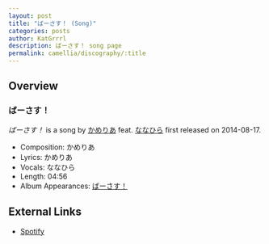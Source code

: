 ```yaml
---
layout: post
title: "ばーさす！ (Song)"
categories: posts
author: KatGrrrl
description: ばーさす！ song page
permalink: camellia/discography/:title
---
```


## Overview

### ばーさす！

*ばーさす！* is a song by [かめりあ](/camellia) feat. [ななひら](#) first released on 2014-08-17.

* Composition: かめりあ
* Lyrics: かめりあ
* Vocals: ななひら
* Length: 04:56
* Album Appearances: [ばーさす！](/camellia/albums/Versus)

## External Links

* [Spotify](https://open.spotify.com/track/7vNat4TCh0pjHqqSFrQ3k8?si=044e7c22aa7a4ecf)
